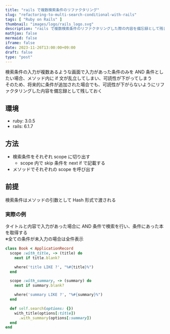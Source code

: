 ```yaml
---
title: "rails で複数検索条件のリファクタリング"
slug: "refactoring-to-multi-search-conditional-with-rails"
tags: [ "Ruby on Rails" ]
thumbnail: "images/logo/rails_logo.svg"
description: "rails で複数検索条件のリファクタリングした際の内容を備忘録として残しておく"
mathjax: false
mermaid: false
iframe: false
date: 2023-11-26T13:00:00+09:00
draft: false
type: "post"
---
```


検索条件の入力が複数あるような画面で入力があった条件のみを AND 条件としたい場合、メソッド内に if 文が乱立してしまい、可読性が下がってしまう  
そのため、将来的に条件が追加された場合でも、可読性が下がらないようにリファクタリングした内容を備忘録として残しておく

## 環境

* ruby: 3.0.5
* rails: 6.1.7

## 方法

* 検索条件をそれぞれ scope に切り出す
  * scope 内で skip 条件を next if で記載する
* メソッドでそれぞれの scope を呼び出す

## 前提

検索条件はメソッドの引数として Hash 形式で渡される

### 実際の例

タイトルと内容で入力があった場合に AND 条件で検索を行い、条件にあった本を取得する  
※全ての条件が未入力の場合は全件表示

```rb
class Book < ApplicationRecord
  scope :with_title, -> (title) do
    next if title.blank?

    where('title LIKE ?', "%#{title}%")
  end

  scope :with_summary, -> (summary) do
    next if summary.blank?

    where('summary LIKE ?', "%#{summary}%")
  end

  def self.search(options: {})
    with_title(options[:title])
      .with_summary(options[:summary])
  end
end
```
